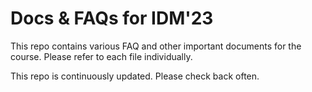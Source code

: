 # Docs & FAQs for IDM'23

This repo contains various FAQ and other important documents for the course. Please refer to each file individually.

This repo is continuously updated. Please check back often.